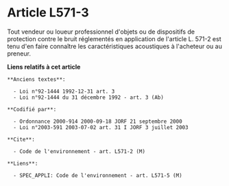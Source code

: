 # Article L571-3

Tout vendeur ou loueur professionnel d'objets ou de dispositifs de protection contre le bruit réglementés en application de
l'article L. 571-2 est tenu d'en faire connaître les caractéristiques acoustiques à l'acheteur ou au preneur.

**Liens relatifs à cet article**

	**Anciens textes**:

	  - Loi n°92-1444 1992-12-31 art. 3
	  - Loi n°92-1444 du 31 décembre 1992 - art. 3 (Ab)

	**Codifié par**:

	  - Ordonnance 2000-914 2000-09-18 JORF 21 septembre 2000
	  - Loi n°2003-591 2003-07-02 art. 31 I JORF 3 juillet 2003

	**Cite**:

	  - Code de l'environnement - art. L571-2 (M)

	**Liens**:

	  - SPEC_APPLI: Code de l'environnement - art. L571-5 (M)
